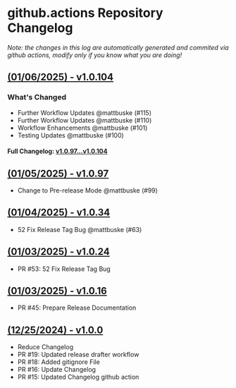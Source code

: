 # github.actions Repository Changelog
*Note: the changes in this log are automatically generated and commited via github actions, modify only if you know what you are doing!*

## **[(01/06/2025) - v1.0.104](https://github.com/deepworks-net/github.actions/releases/tag/v1.0.104)**
### What's Changed
- Further Workflow Updates @mattbuske (#115)
- Further Workflow Updates @mattbuske (#110)
- Workflow Enhancements @mattbuske (#101)
- Testing Updates @mattbuske (#100)
#### **Full Changelog**: [v1.0.97...v1.0.104](https://github.com/deepworks-net/github.actions/compare/v1.0.97...v1.0.104)

## **[(01/05/2025) - v1.0.97](https://github.com/deepworks-net/github.actions/releases/tag/v1.0.97)**
- Change to Pre-release Mode @mattbuske (#99)

## **[(01/04/2025) - v1.0.34](https://github.com/deepworks-net/github.actions/releases/tag/v1.0.34)**
- 52 Fix Release Tag Bug @mattbuske (#63)

## **[(01/03/2025) - v1.0.24](https://github.com/deepworks-net/github.actions/releases/tag/v1.0.24)**
- PR #53: 52 Fix Release Tag Bug

## **[(01/03/2025) - v1.0.16](https://github.com/deepworks-net/github.actions/releases/tag/v1.0.16)**
- PR #45: Prepare Release Documentation

## **[(12/25/2024) - v1.0.0](https://github.com/deepworks-net/github.actions/releases/tag/v1.0.0)**
- Reduce Changelog
- PR #19: Updated release drafter workflow
- PR #18: Added gitignore File
- PR #16: Update Changelog
- PR #15: Updated Changelog github action

